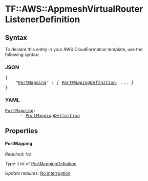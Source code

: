 # TF::AWS::AppmeshVirtualRouter ListenerDefinition

## Syntax

To declare this entity in your AWS CloudFormation template, use the following syntax:

### JSON

<pre>
{
    "<a href="#portmapping" title="PortMapping">PortMapping</a>" : <i>[ <a href="portmappingdefinition.md">PortMappingDefinition</a>, ... ]</i>
}
</pre>

### YAML

<pre>
<a href="#portmapping" title="PortMapping">PortMapping</a>: <i>
      - <a href="portmappingdefinition.md">PortMappingDefinition</a></i>
</pre>

## Properties

#### PortMapping

_Required_: No

_Type_: List of <a href="portmappingdefinition.md">PortMappingDefinition</a>

_Update requires_: [No interruption](https://docs.aws.amazon.com/AWSCloudFormation/latest/UserGuide/using-cfn-updating-stacks-update-behaviors.html#update-no-interrupt)

